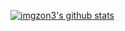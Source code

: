 [![imgzon3's github stats](https://github-readme-stats.vercel.app/api?username=imgzon3)](https://github.com/anuraghazra/github-readme-stats)


<!---
imgzon3/imgzon3 is a ✨ special ✨ repository because its `README.md` (this file) appears on your GitHub profile.
You can click the Preview link to take a look at your changes.
--->
